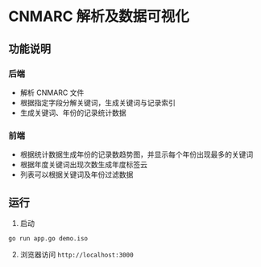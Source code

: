 CNMARC 解析及数据可视化
===

## 功能说明

### 后端
- 解析 CNMARC 文件
- 根据指定字段分解关键词，生成关键词与记录索引
- 生成关键词、年份的记录统计数据

### 前端
- 根据统计数据生成年份的记录数趋势图，并显示每个年份出现最多的关键词
- 根据年度关键词出现次数生成年度标签云
- 列表可以根据关键词及年份过滤数据

## 运行

1. 启动

```
go run app.go demo.iso
```

2. 浏览器访问 `http://localhost:3000`
